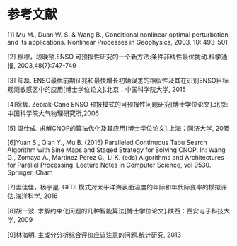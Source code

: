 # 参考文献

[1]	Mu M., Duan W. S. & Wang B., Conditional nonlinear optimal perturbation and its applications. Nonlinear Processes in Geophysics, 2003, 10: 493-501
[2]	穆穆，段晚锁.ENSO 可预报性研究的一个新方法:条件非线性最优扰动.科学通报, 2003,48(7):747-749

[3] 陈磊. ENSO最优前期征兆和最快增长初始误差的相似性及其在识别ENSO目标观测敏感区中的应用[博士学位论文].北京：中国科学院大学, 2015

[4]徐辉. Zebiak-Cane ENSO 预报模式的可预报性问题研究[博士学位论文].北京:中国科学院大气物理研究所,2006

[5] 温仕成. 求解CNOP的算法优化及其应用[博士学位论文].上海：同济大学, 2015

[6]Yuan S., Qian Y., Mu B. (2015) Paralleled Continuous Tabu Search Algorithm with Sine Maps and Staged Strategy for Solving CNOP. In: Wang G., Zomaya A., Martinez Perez G., Li K. (eds) Algorithms and Architectures for Parallel Processing. Lecture Notes in Computer Science, vol 9530. Springer, Cham

[7]孟佳佳，杨宇星. GFDL模式对太平洋海表面温度的年际和年代际变率的模拟评估.海洋科学, 2016

[8]胡一波. 求解约束化问题的几种智能算法[博士学位论文].陕西：西安电子科技大学, 2009

[9]林海明. 主成分分析综合评价应该注意的问题.统计研究, 2013